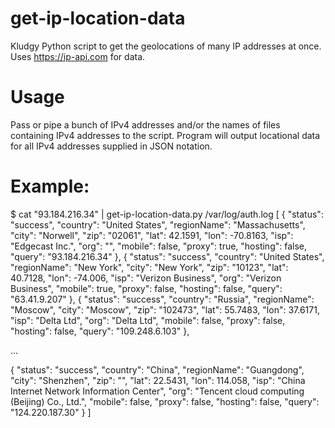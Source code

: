 # get-ip-location-data
Kludgy Python script to get the geolocations of many IP addresses at once. Uses https://ip-api.com for data.

# Usage
Pass or pipe a bunch of IPv4 addresses and/or the names of files containing IPv4 addresses to the script. Program will output locational data for all IPv4 addresses supplied in JSON notation.

# Example:
$ cat "93.184.216.34" | get-ip-location-data.py /var/log/auth.log
[
  {
    "status": "success",
    "country": "United States",
    "regionName": "Massachusetts",
    "city": "Norwell",
    "zip": "02061",
    "lat": 42.1591,
    "lon": -70.8163,
    "isp": "Edgecast Inc.",
    "org": "",
    "mobile": false,
    "proxy": true,
    "hosting": false,
    "query": "93.184.216.34"
  },
  {
    "status": "success",
    "country": "United States",
    "regionName": "New York",
    "city": "New York",
    "zip": "10123",
    "lat": 40.7128,
    "lon": -74.006,
    "isp": "Verizon Business",
    "org": "Verizon Business",
    "mobile": true,
    "proxy": false,
    "hosting": false,
    "query": "63.41.9.207"
  },
  {
    "status": "success",
    "country": "Russia",
    "regionName": "Moscow",
    "city": "Moscow",
    "zip": "102473",
    "lat": 55.7483,
    "lon": 37.6171,
    "isp": "Delta Ltd",
    "org": "Delta Ltd",
    "mobile": false,
    "proxy": false,
    "hosting": false,
    "query": "109.248.6.103"
  },

  ...
  
  {
    "status": "success",
    "country": "China",
    "regionName": "Guangdong",
    "city": "Shenzhen",
    "zip": "",
    "lat": 22.5431,
    "lon": 114.058,
    "isp": "China Internet Network Information Center",
    "org": "Tencent cloud computing (Beijing) Co., Ltd.",
    "mobile": false,
    "proxy": false,
    "hosting": false,
    "query": "124.220.187.30"
  }
]
